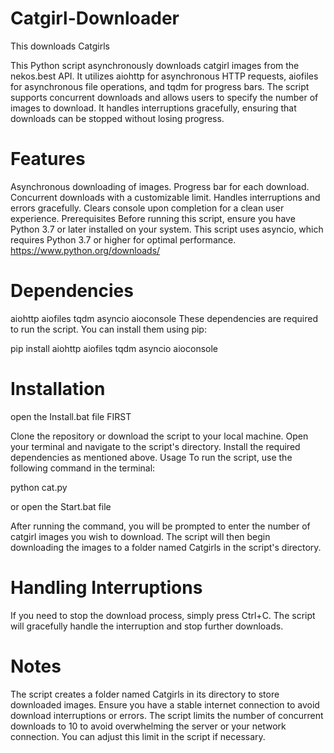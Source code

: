 # Catgirl-Downloader
This downloads Catgirls


This Python script asynchronously downloads catgirl images from the nekos.best API. It utilizes aiohttp for asynchronous HTTP requests, aiofiles for asynchronous file operations, and tqdm for progress bars. The script supports concurrent downloads and allows users to specify the number of images to download. It handles interruptions gracefully, ensuring that downloads can be stopped without losing progress.

# Features
Asynchronous downloading of images.
Progress bar for each download.
Concurrent downloads with a customizable limit.
Handles interruptions and errors gracefully.
Clears console upon completion for a clean user experience.
Prerequisites
Before running this script, ensure you have Python 3.7 or later installed on your system. This script uses asyncio, which requires Python 3.7 or higher for optimal performance.
https://www.python.org/downloads/



# Dependencies
aiohttp
aiofiles
tqdm
asyncio
aioconsole
These dependencies are required to run the script. You can install them using pip:

pip install aiohttp aiofiles tqdm asyncio aioconsole



# Installation
open the Install.bat file FIRST

Clone the repository or download the script to your local machine.
Open your terminal and navigate to the script's directory.
Install the required dependencies as mentioned above.
Usage
To run the script, use the following command in the terminal:

python cat.py

or open the Start.bat file

After running the command, you will be prompted to enter the number of catgirl images you wish to download. The script will then begin downloading the images to a folder named Catgirls in the script's directory.

# Handling Interruptions
If you need to stop the download process, simply press Ctrl+C. The script will gracefully handle the interruption and stop further downloads.

# Notes
The script creates a folder named Catgirls in its directory to store downloaded images.
Ensure you have a stable internet connection to avoid download interruptions or errors.
The script limits the number of concurrent downloads to 10 to avoid overwhelming the server or your network connection. You can adjust this limit in the script if necessary.

